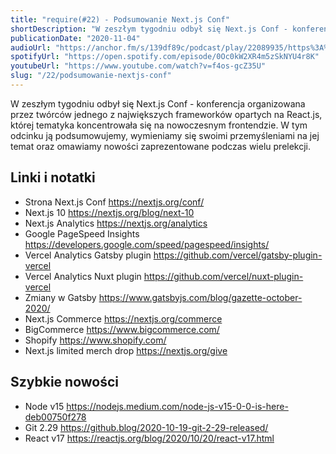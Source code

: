 ```yaml
---
title: "require(#22) - Podsumowanie Next.js Conf"
shortDescription: "W zeszłym tygodniu odbył się Next.js Conf - konferencja organizowana przez twórców jednego z największych frameworków opartych na React.js, której tematyka koncentrowała się na nowoczesnym frontendzie. W tym odcinku ją podsumowujemy, wymieniamy się swoimi przemyśleniami na jej temat oraz omawiamy nowości zaprezentowane podczas wielu prelekcji."
publicationDate: "2020-11-04"
audioUrl: "https://anchor.fm/s/139df89c/podcast/play/22089935/https%3A%2F%2Fd3ctxlq1ktw2nl.cloudfront.net%2Fstaging%2F2020-10-4%2Fab98c0fb-d753-64ed-1f83-6ae6491a6917.mp3"
spotifyUrl: "https://open.spotify.com/episode/0Oc0kW2XR4m5zSkNYU4r8K"
youtubeUrl: "https://www.youtube.com/watch?v=f4os-gcZ35U"
slug: "/22/podsumowanie-nextjs-conf"
---
```


W zeszłym tygodniu odbył się Next.js Conf - konferencja organizowana przez twórców jednego z największych frameworków opartych na React.js, której tematyka koncentrowała się na nowoczesnym frontendzie. W tym odcinku ją podsumowujemy, wymieniamy się swoimi przemyśleniami na jej temat oraz omawiamy nowości zaprezentowane podczas wielu prelekcji.

## Linki i notatki

- Strona Next.js Conf https://nextjs.org/conf/
- Next.js 10 https://nextjs.org/blog/next-10
- Next.js Analytics https://nextjs.org/analytics
- Google PageSpeed Insights https://developers.google.com/speed/pagespeed/insights/
- Vercel Analytics Gatsby plugin https://github.com/vercel/gatsby-plugin-vercel
- Vercel Analytics Nuxt plugin https://github.com/vercel/nuxt-plugin-vercel
- Zmiany w Gatsby https://www.gatsbyjs.com/blog/gazette-october-2020/
- Next.js Commerce https://nextjs.org/commerce
- BigCommerce https://www.bigcommerce.com/
- Shopify https://www.shopify.com/
- Next.js limited merch drop https://nextjs.org/give

## Szybkie nowości

- Node v15 https://nodejs.medium.com/node-js-v15-0-0-is-here-deb00750f278
- Git 2.29 https://github.blog/2020-10-19-git-2-29-released/
- React v17 https://reactjs.org/blog/2020/10/20/react-v17.html
